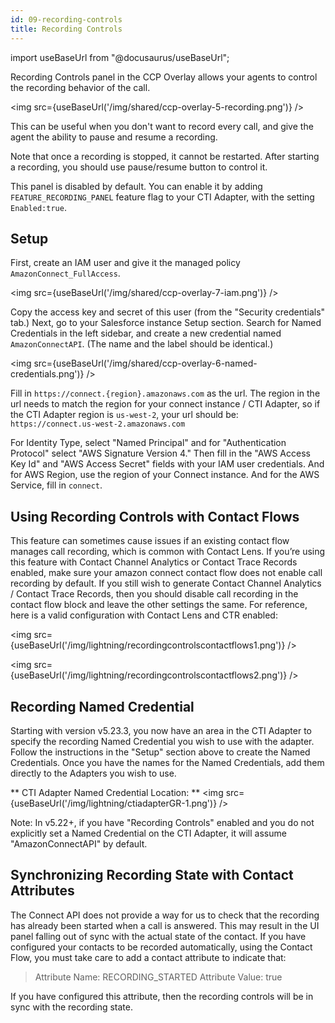 ```yaml
---
id: 09-recording-controls
title: Recording Controls
---
```


import useBaseUrl from "@docusaurus/useBaseUrl";

Recording Controls panel in the CCP Overlay allows your agents to control the recording behavior of the call.

<img src={useBaseUrl('/img/shared/ccp-overlay-5-recording.png')} />

This can be useful when you don't want to record every call, and give the agent the ability to pause and resume a recording.

Note that once a recording is stopped, it cannot be restarted. After starting a recording, you should use pause/resume button to control it.

This panel is disabled by default. You can enable it by adding `FEATURE_RECORDING_PANEL` feature flag to your CTI Adapter, with the setting `Enabled:true`.

## Setup

First, create an IAM user and give it the managed policy `AmazonConnect_FullAccess`.

<img src={useBaseUrl('/img/shared/ccp-overlay-7-iam.png')} />

Copy the access key and secret of this user (from the "Security credentials" tab.) Next, go to your Salesforce instance Setup section. Search for Named Credentials in the left sidebar, and create a new credential named `AmazonConnectAPI`. (The name and the label should be identical.)

<img src={useBaseUrl('/img/shared/ccp-overlay-6-named-credentials.png')} />

Fill in `https://connect.{region}.amazonaws.com` as the url. The region in the url needs to match the region for your connect instance / CTI Adapter, so if the CTI Adapter region is `us-west-2`, your url should be: `https://connect.us-west-2.amazonaws.com`

For Identity Type, select "Named Principal" and for "Authentication Protocol" select "AWS Signature Version 4." Then fill in the "AWS Access Key Id" and "AWS Access Secret" fields with your IAM user credentials. And for AWS Region, use the region of your Connect instance. And for the AWS Service, fill in `connect`.

## Using Recording Controls with Contact Flows
This feature can sometimes cause issues if an existing contact flow manages call recording, which is common with Contact Lens. If you’re using this feature with Contact Channel Analytics or Contact Trace Records enabled, make sure your amazon connect contact flow does not enable call recording by default. If you still wish to generate Contact Channel Analytics / Contact Trace Records, then you should disable call recording in the contact flow block and leave the other settings the same. For reference, here is a valid configuration with Contact Lens and CTR enabled:

<img src={useBaseUrl('/img/lightning/recordingcontrolscontactflows1.png')} />

<img src={useBaseUrl('/img/lightning/recordingcontrolscontactflows2.png')} />


## Recording Named Credential

Starting with version v5.23.3, you now have an area in the CTI Adapter to specify the recording Named Credential you wish to use with the adapter. Follow the instructions in the "Setup" section above to create the Named Credentials. Once you have the names for the Named Credentials, add them directly to the Adapters you wish to use.

** CTI Adapter Named Credential Location: ** 
<img src={useBaseUrl('/img/lightning/ctiadapterGR-1.png')} />

Note: In v5.22+, if you have "Recording Controls" enabled and you do not explicitly set a Named Credential on the CTI Adapter, it will assume "AmazonConnectAPI" by default.

## Synchronizing Recording State with Contact Attributes

The Connect API does not provide a way for us to check that the recording has already been started when a call is answered. This may result in the UI panel falling out of sync with the actual state of the contact. If you have configured your contacts to be recorded automatically, using the Contact Flow, you must take care to add a contact attribute to indicate that:

> Attribute Name: RECORDING_STARTED
> Attribute Value: true

If you have configured this attribute, then the recording controls will be in sync with the recording state.
